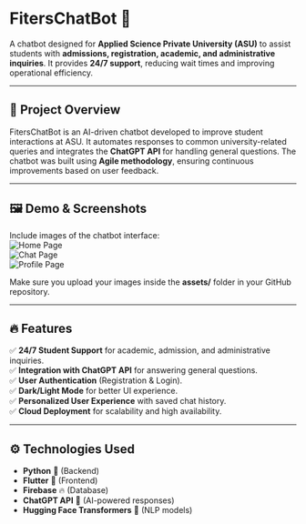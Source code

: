 # FitersChatBot 🤖  
A chatbot designed for **Applied Science Private University (ASU)** to assist students with **admissions, registration, academic, and administrative inquiries**. It provides **24/7 support**, reducing wait times and improving operational efficiency.

---

## 📌 Project Overview  
FitersChatBot is an AI-driven chatbot developed to improve student interactions at ASU. It automates responses to common university-related queries and integrates the **ChatGPT API** for handling general questions. The chatbot was built using **Agile methodology**, ensuring continuous improvements based on user feedback.

---

## 🖼️ Demo & Screenshots  
Include images of the chatbot interface:  
![Home Page](assets/home_page.png)  
![Chat Page](assets/chat_page.png)  
![Profile Page](assets/profile_page.png)  

Make sure you upload your images inside the **assets/** folder in your GitHub repository.

---

## 🔥 Features  
✅ **24/7 Student Support** for academic, admission, and administrative inquiries.  
✅ **Integration with ChatGPT API** for answering general questions.  
✅ **User Authentication** (Registration & Login).  
✅ **Dark/Light Mode** for better UI experience.  
✅ **Personalized User Experience** with saved chat history.  
✅ **Cloud Deployment** for scalability and high availability.  

---

## ⚙️ Technologies Used  
- **Python** 🐍 (Backend)  
- **Flutter** 📱 (Frontend)  
- **Firebase** 🔥 (Database)  
- **ChatGPT API** 🤖 (AI-powered responses)  
- **Hugging Face Transformers** 🧠 (NLP models)  

